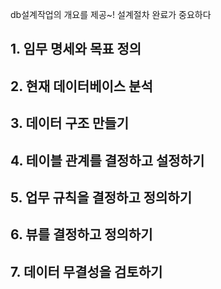 db설계작업의 개요를 제공~! 
설계절차 완료가 중요하다
## 1. 임무 명세와 목표 정의
## 2. 현재 데이터베이스 분석
## 3. 데이터 구조 만들기
## 4. 테이블 관계를 결정하고 설정하기
## 5. 업무 규칙을 결정하고 정의하기
## 6. 뷰를 결정하고 정의하기
## 7. 데이터 무결성을 검토하기